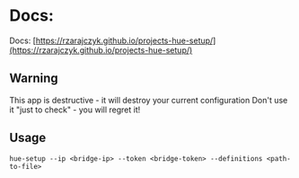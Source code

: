 # Docs:
Docs: [https://rzarajczyk.github.io/projects-hue-setup/](https://rzarajczyk.github.io/projects-hue-setup/)



## Warning

This app is destructive - it will destroy your current configuration
Don't use it "just to check" - you will regret it!

## Usage

```shell
hue-setup --ip <bridge-ip> --token <bridge-token> --definitions <path-to-file>
``` 